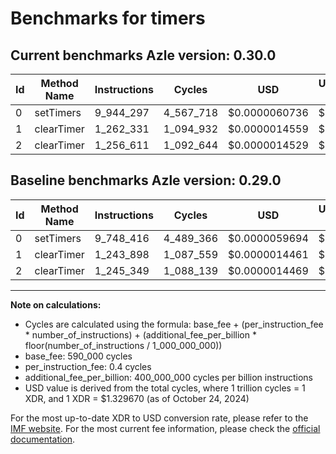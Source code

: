 # Benchmarks for timers

## Current benchmarks Azle version: 0.30.0

| Id  | Method Name | Instructions | Cycles    | USD           | USD/Million Calls | Change                            |
| --- | ----------- | ------------ | --------- | ------------- | ----------------- | --------------------------------- |
| 0   | setTimers   | 9_944_297    | 4_567_718 | $0.0000060736 | $6.07             | <font color="red">+195_881</font> |
| 1   | clearTimer  | 1_262_331    | 1_094_932 | $0.0000014559 | $1.45             | <font color="red">+18_433</font>  |
| 2   | clearTimer  | 1_256_611    | 1_092_644 | $0.0000014529 | $1.45             | <font color="red">+11_262</font>  |

## Baseline benchmarks Azle version: 0.29.0

| Id  | Method Name | Instructions | Cycles    | USD           | USD/Million Calls |
| --- | ----------- | ------------ | --------- | ------------- | ----------------- |
| 0   | setTimers   | 9_748_416    | 4_489_366 | $0.0000059694 | $5.96             |
| 1   | clearTimer  | 1_243_898    | 1_087_559 | $0.0000014461 | $1.44             |
| 2   | clearTimer  | 1_245_349    | 1_088_139 | $0.0000014469 | $1.44             |

---

**Note on calculations:**

- Cycles are calculated using the formula: base_fee + (per_instruction_fee \* number_of_instructions) + (additional_fee_per_billion \* floor(number_of_instructions / 1_000_000_000))
- base_fee: 590_000 cycles
- per_instruction_fee: 0.4 cycles
- additional_fee_per_billion: 400_000_000 cycles per billion instructions
- USD value is derived from the total cycles, where 1 trillion cycles = 1 XDR, and 1 XDR = $1.329670 (as of October 24, 2024)

For the most up-to-date XDR to USD conversion rate, please refer to the [IMF website](https://www.imf.org/external/np/fin/data/rms_sdrv.aspx).
For the most current fee information, please check the [official documentation](https://internetcomputer.org/docs/current/developer-docs/gas-cost#execution).
